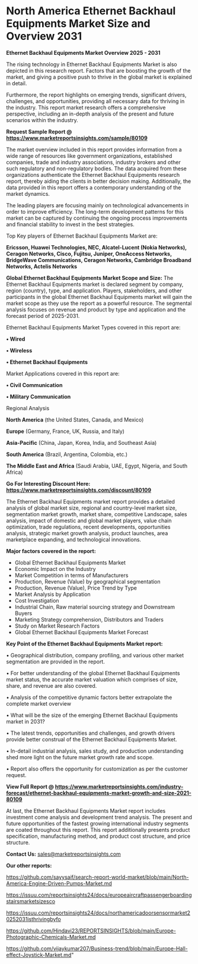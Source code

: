 # North America Ethernet Backhaul Equipments Market Size and Overview 2031

<Strong> Ethernet Backhaul Equipments Market Overview 2025 - 2031</strong>

The rising technology in Ethernet Backhaul Equipments Market is also depicted in this research report. Factors that are boosting the growth of the market, and giving a positive push to thrive in the global market is explained in detail.

Furthermore, the report highlights on emerging trends, significant drivers, challenges, and opportunities, providing all necessary data for thriving in the industry. This report market research offers a comprehensive perspective, including an in-depth analysis of the present and future scenarios within the industry.

<strong>Request Sample Report @ <a href=https://www.marketreportsinsights.com/sample/80109>https://www.marketreportsinsights.com/sample/80109</a></strong>

The market overview included in this report provides information from a wide range of resources like government organizations, established companies, trade and industry associations, industry brokers and other such regulatory and non-regulatory bodies. The data acquired from these organizations authenticate the Ethernet Backhaul Equipments research report, thereby aiding the clients in better decision making. Additionally, the data provided in this report offers a contemporary understanding of the market dynamics.

The leading players are focusing mainly on technological advancements in order to improve efficiency. The long-term development patterns for this market can be captured by continuing the ongoing process improvements and financial stability to invest in the best strategies.

Top Key players of Ethernet Backhaul Equipments Market are:

<strong>Ericsson, Huawei Technologies, NEC, Alcatel-Lucent (Nokia Networks), Ceragon Networks, Cisco, Fujitsu, Juniper, OneAccess Networks, BridgeWave Communications, Ceragon Networks, Cambridge Broadband Networks, Actelis Networks</strong>

<strong><b>Global Ethernet Backhaul Equipments Market Scope and Size:</b></strong>
The Ethernet Backhaul Equipments market is declared segment by company, region (country), type, and application. Players, stakeholders, and other participants in the global Ethernet Backhaul Equipments market will gain the market scope as they use the report as a powerful resource. The segmental analysis focuses on revenue and product by type and application and the forecast period of 2025-2031.

Ethernet Backhaul Equipments Market Types covered in this report are:

<strong>• Wired

• Wireless

• Ethernet Backhaul Equipments</strong>

Market Applications covered in this report are:

<strong>• Civil Communication

• Military Communication</strong> 

Regional Analysis

<strong>North America</strong> (the United States, Canada, and Mexico)

<strong>Europe</strong> (Germany, France, UK, Russia, and Italy)

<strong>Asia-Pacific</strong> (China, Japan, Korea, India, and Southeast Asia)

<strong>South America</strong> (Brazil, Argentina, Colombia, etc.)

<strong>The Middle East and Africa</strong> (Saudi Arabia, UAE, Egypt, Nigeria, and South Africa)

<strong>Go For Interesting Discount Here: <a href=https://www.marketreportsinsights.com/discount/80109>https://www.marketreportsinsights.com/discount/80109</a></strong>

The Ethernet Backhaul Equipments market report provides a detailed analysis of global market size, regional and country-level market size, segmentation market growth, market share, competitive Landscape, sales analysis, impact of domestic and global market players, value chain optimization, trade regulations, recent developments, opportunities analysis, strategic market growth analysis, product launches, area marketplace expanding, and technological innovations.

<strong><b>Major factors covered in the report:</b></strong>
<ul>
  <li>Global Ethernet Backhaul Equipments Market </li>
  <li>Economic Impact on the Industry</li>
  <li>Market Competition in terms of Manufacturers</li>
  <li>Production, Revenue (Value) by geographical segmentation</li>
  <li>Production, Revenue (Value), Price Trend by Type</li>
  <li>Market Analysis by Application</li>
  <li>Cost Investigation</li>
  <li>Industrial Chain, Raw material sourcing strategy and Downstream Buyers</li>
  <li>Marketing Strategy comprehension, Distributors and Traders</li>
  <li>Study on Market Research Factors</li>
  <li>Global Ethernet Backhaul Equipments Market Forecast</li>
</ul>

<strong><b>Key Point of the Ethernet Backhaul Equipments Market report:</b></strong>

• Geographical distribution, company profiling, and various other market segmentation are provided in the report.

• For better understanding of the global Ethernet Backhaul Equipments market status, the accurate market valuation which comprises of size, share, and revenue are also covered.

• Analysis of the competitive dynamic factors better extrapolate the complete market overview

• What will be the size of the emerging Ethernet Backhaul Equipments market in 2031?

• The latest trends, opportunities and challenges, and growth drivers provide better construal of the Ethernet Backhaul Equipments Market.

• In-detail industrial analysis, sales study, and production understanding shed more light on the future market growth rate and scope.

• Report also offers the opportunity for customization as per the customer request.

<strong><b>View Full Report @ <a href=https://www.marketreportsinsights.com/industry-forecast/ethernet-backhaul-equipments-market-growth-and-size-2021-80109>https://www.marketreportsinsights.com/industry-forecast/ethernet-backhaul-equipments-market-growth-and-size-2021-80109</a></b></strong>


At last, the Ethernet Backhaul Equipments Market report includes investment come analysis and development trend analysis. The present and future opportunities of the fastest growing international industry segments are coated throughout this report. This report additionally presents product specification, manufacturing method, and product cost structure, and price structure.

<strong>Contact Us:</strong>
sales@marketreportsinsights.com

<strong>Our other reports:</strong>

<a href=https://github.com/sayysaif/search-report-world-market/blob/main/North-America-Engine-Driven-Pumps-Market.md>https://github.com/sayysaif/search-report-world-market/blob/main/North-America-Engine-Driven-Pumps-Market.md</a>

<a href=https://issuu.com/reportsinsights24/docs/europeaircraftpassengerboardingstairsmarketsizesco>https://issuu.com/reportsinsights24/docs/europeaircraftpassengerboardingstairsmarketsizesco</a>

<a href=https://issuu.com/reportsinsights24/docs/northamericadoorsensormarket20252031isthrivingbyfo>https://issuu.com/reportsinsights24/docs/northamericadoorsensormarket20252031isthrivingbyfo</a>

<a href=https://github.com/Hindavi23/REPORTSINSIGHTS/blob/main/Europe-Photographic-Chemicals-Market.md>https://github.com/Hindavi23/REPORTSINSIGHTS/blob/main/Europe-Photographic-Chemicals-Market.md</a>

<a href=https://github.com/vijaykumar207/Business-trend/blob/main/Europe-Hall-effect-Joystick-Market.md>https://github.com/vijaykumar207/Business-trend/blob/main/Europe-Hall-effect-Joystick-Market.md</a>"
